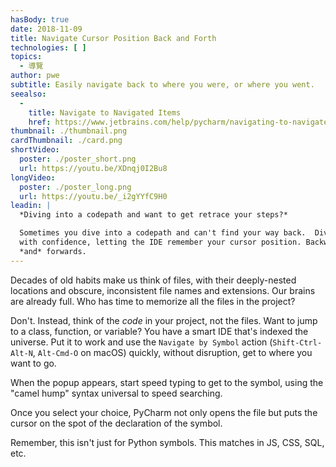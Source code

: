 ```yaml
---
hasBody: true
date: 2018-11-09
title: Navigate Cursor Position Back and Forth
technologies: [ ]
topics:
  - 導覽
author: pwe
subtitle: Easily navigate back to where you were, or where you went.
seealso:
  - 
    title: Navigate to Navigated Items
    href: https://www.jetbrains.com/help/pycharm/navigating-to-navigated-items.html
thumbnail: ./thumbnail.png
cardThumbnail: ./card.png
shortVideo:
  poster: ./poster_short.png
  url: https://youtu.be/XDnqj0I2Bu8
longVideo:
  poster: ./poster_long.png
  url: https://youtu.be/_i2gYYfC9H0
leadin: |
  *Diving into a codepath and want to get retrace your steps?*

  Sometimes you dive into a codepath and can't find your way back.  Dive
  with confidence, letting the IDE remember your cursor position. Backwards
  *and* forwards.
---
```


Decades of old habits make us think of files, with their deeply-nested locations and obscure, inconsistent file names and extensions. Our brains are already full. Who has time to memorize all the files in the project?

Don't. Instead, think of the _code_ in your project, not the files. Want to jump to a class, function, or variable? You have a smart IDE that's indexed the universe. Put it to work and use the `Navigate by Symbol` action (`Shift-Ctrl-Alt-N`, `Alt-Cmd-O` on macOS) quickly, without disruption, get to where you want to go.

When the popup appears, start speed typing to get to the symbol, using the "camel hump" syntax universal to speed searching.

Once you select your choice, PyCharm not only opens the file but puts the cursor on the spot of the declaration of the symbol.

Remember, this isn't just for Python symbols. This matches in JS, CSS, SQL, etc.
